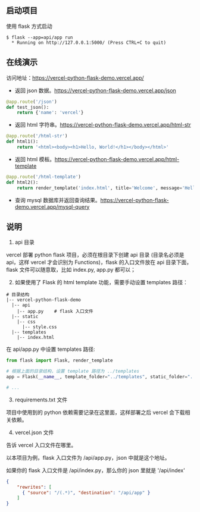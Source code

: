## 启动项目

使用 flask 方式启动

```
$ flask --app=api/app run
  * Running on http://127.0.0.1:5000/ (Press CTRL+C to quit)
```

## 在线演示

访问地址：https://vercel-python-flask-demo.vercel.app/

- 返回 json 数据。https://vercel-python-flask-demo.vercel.app/json

``` python
@app.route('/json')
def test_json():
    return {'name': 'vercel'}
```

- 返回 html 字符串。https://vercel-python-flask-demo.vercel.app/html-str

``` python
@app.route('/html-str')
def html1():
    return '<html><body><h1>Hello, World!</h1></body></html>'
```

- 返回 html 模板。https://vercel-python-flask-demo.vercel.app/html-template

``` python
@app.route('/html-template')
def html2():
    return render_template('index.html', title='Welcome', message='Hello, World!')
```

- 查询 mysql 数据库并返回查询结果。https://vercel-python-flask-demo.vercel.app/mysql-query

## 说明

1. api 目录

vercel 部署 python flask 项目，必须在根目录下创建 api 目录 (目录名必须是 api，这样 vercel 才会识别为 Functions)，flask 的入口文件放在 api 目录下面，flask 文件可以随意取，比如 index.py, app.py 都可以；

2. 如果使用了 Flask 的 html template 功能，需要手动设置 templates 路径：

```
# 目录结构
|-- vercel-python-flask-demo
  |-- api
    |-- app.py    # flask 入口文件
  |-- static
    |-- css
      |-- style.css
  |-- templates
    |-- index.html
```

在 api/app.py 中设置 templates 路径:

``` python
from flask import Flask, render_template

# 根据上面的目录结构，设置 template 路径为 ../templates
app = Flask(__name__, template_folder="../templates", static_folder="../static")

# ...
```

3. requirements.txt 文件

项目中使用到的 python 依赖需要记录在这里面，这样部署之后 vercel 会下载相关依赖。

4. vercel.json 文件

告诉 vercel 入口文件在哪里。

以本项目为例，flask 入口文件为 /api/app.py，json 中就是这个地址。

如果你的 flask 入口文件是 /api/index.py，那么你的 json 里就是 '/api/index'

``` json
{
    "rewrites": [
      { "source": "/(.*)", "destination": "/api/app" }
    ]
}
```